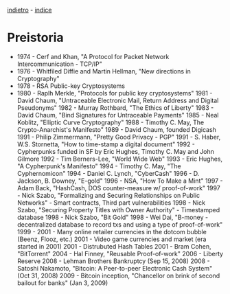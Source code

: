 [indietro](cosa.md) - [indice](README.md)

# Preistoria
* 1974 - Cerf and Khan, "A Protocol for Packet Network Intercommunication - TCP/IP"
* 1976 - Whitfiled Diffie and Martin Hellman, "New directions in Cryptography"
* 1978 - RSA Public-key Cryptosystems
* 1980 - Raplh Merkle, "Protocols for public key cryptosystems"
1981 - David Chaum, "Untraceable Electronic Mail, Return Address and Digital Pseudonyms"
1982 - Murray Rothbard, "The Ethics of Liberty"
1983 - David Chaum, "Bind Signatures for Untraceable Payments"
1985 - Neal Koblitz, "Elliptic Curve Cryptography"
1988 - Timothy C. May, The Crypto-Anarchist's Manifesto"
1989 - David Chaum, founded Digicash
1991 - Philip Zimmermann, "Pretty Good Privacy - PGP"
1991 - S. Haber, W.S. Stornetta, "How to time-stamp a digital document"
1992 - Cypherpunks funded in SF by Eric Hughes, Timothy C. May and John Gilmore
1992 - Tim Berners-Lee, "World Wide Web"
1993 - Eric Hughes, "A Cypherpunk's Manifesto"
1994 - Timothy C. May, "The Cyphernomicon"
1994 - Daniel C. Lynch, "CyberCash"
1996 - D. Jackson, B. Downey, "E-gold"
1996 - NSA, "How To Make a Mint"
1997 - Adam Back, "HashCash, DOS counter-measure w/ proof-of-work"
1997 - Nick Szabo, "Formalizing and Securing Relationships on Public Networks" - Smart contracts, Third part vulnerabilities
1998 - Nick Szabo, "Securing Property Titles with Owner Authority" - Timestamped database
1998 - Nick Szabo, "Bit Gold"
1998 - Wei Dai, "B-money - decentralized database to record txs and using a type of proof-of-work"
1999 - 2001 - Many online retailer currencies in the dotcom bubble (Beenz, Flooz, etc.)
2001 - Video game currencies and market (era started in 2001)
2001 - Distrubuted Hash Tables
2001 - Bram Cohen, "BitTorrent"
2004 - Hal Finney, "Reusable Proof-of-work"
2006 - Liberty Reserve
2008 - Lehman Brothers Bankruptcy (Sep 15, 2008)
2008 - Satoshi Nakamoto, "Bitcoin: A Peer-to-peer Electronic Cash System" (Oct 31, 2008)
2009 - Bitcoin inception, "Chancellor on brink of second bailout for banks" (Jan 3, 2009)
